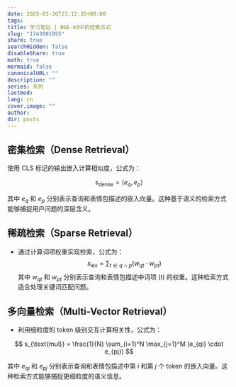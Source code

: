 ```yaml
---
date: 2025-03-26T23:12:35+08:00
tags: 
title: 学习笔记 | BGE-m3中的检索方式
slug: "1743001955"
share: true
searchHidden: false
disableShare: true
math: true
mermaid: false
canonicalURL: ""
description: ""
series: 系列
lastmod: 
lang: cn
cover.image: ""
author: 
dir: posts
---
```


## **密集检索（Dense Retrieval）**

使用 CLS 标记的输出嵌入计算相似度，公式为：

$$
  s_{\text{dense}} = \langle e_q, e_p \rangle
$$

其中 $e_q$ 和 $e_p$ 分别表示查询和表情包描述的嵌入向量。这种基于语义的检索方式能够捕捉用户问题的深层含义。

##  **稀疏检索（Sparse Retrieval）**

- 通过计算词项权重实现检索，公式为：
 $$ 
  s_{\text{lex}} = \sum_{t \in q \cap p} (w_{qt} \cdot w_{pt})
$$
  其中 $w_{qt}$ 和 $w_{pt}$ 分别表示查询和表情包描述中词项 \(t\) 的权重。这种检索方式适合处理关键词匹配问题。

## **多向量检索（Multi-Vector Retrieval）**

- 利用细粒度的 token 级别交互计算相关性，公式为：
  
$$
 s_{\text{mul}} = \frac{1}{N} \sum_{i=1}^N \max_{j=1}^M (e_{qi} \cdot e_{pj})
$$
  
  其中 $e_{qi}$ 和 $e_{pj}$ 分别表示查询和表情包描述中第 $i$ 和第 $j$ 个 token 的嵌入向量。这种检索方式能够捕捉更细粒度的语义信息。

